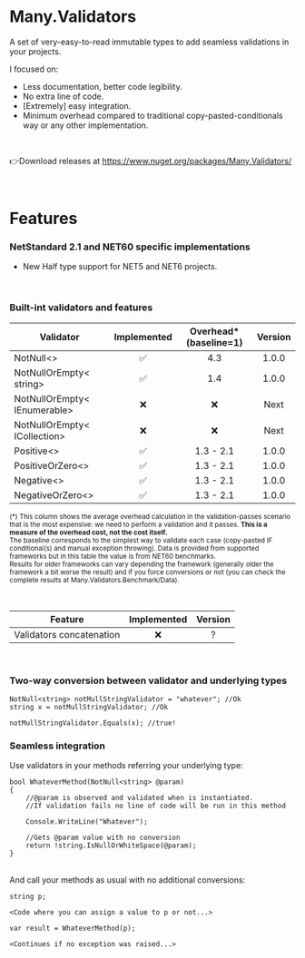 # Many.Validators
A set of very-easy-to-read immutable types to add seamless validations in your projects.

I focused on:
- Less documentation, better code legibility.
- No extra line of code.
- [Extremely] easy integration.
- Minimum overhead compared to traditional copy-pasted-conditionals way or any other implementation.

<br/>

👉Download releases at https://www.nuget.org/packages/Many.Validators/

<br/>

# Features

### NetStandard 2.1 and NET60 specific implementations
- New Half type support for NET5 and NET6 projects.

<br/>

### Built-int validators and features 

|Validator                      |Implemented|Overhead* (baseline=1)|Version
|-------------------------------|:---------:|:------------:|:-------:
|NotNull<>                      |✅         |4.3          |1.0.0
|NotNullOrEmpty< string>        |✅         |1.4          |1.0.0
|NotNullOrEmpty< IEnumerable>   |❌         |❌           |Next
|NotNullOrEmpty< ICollection>   |❌         |❌           |Next
|Positive<>                     |✅         |1.3 - 2.1    |1.0.0
|PositiveOrZero<>               |✅         |1.3 - 2.1    |1.0.0
|Negative<>                     |✅         |1.3 - 2.1    |1.0.0
|NegativeOrZero<>               |✅         |1.3 - 2.1    |1.0.0

 <sub>(*) This column shows the average overhead calculation in the validation-passes scenario that is the most expensive: we need to perform a validation and it passes. **This is a measure of the overhead cost, not the cost itself.**
<br/>The baseline corresponds to the simplest way to validate each case (copy-pasted IF conditional(s) and manual exception throwing). Data is provided from supported frameworks but in this table the value is from NET60 benchmarks.
<br>Results for older frameworks can vary depending the framework (generally older the framework a bit worse the result) and if you force conversions or not (you can check the complete results at Many.Validators.Benchmark/Data).</sub>

<br/>

|Feature                    |Implemented|Version
|---------------------------|:---------:|:-------:
|Validators concatenation   |❌         |?

<br/>

### Two-way conversion between validator and underlying types
```
NotNull<string> notMullStringValidator = "whatever"; //Ok
string x = notMullStringValidator; //Ok

notMullStringValidator.Equals(x); //true!
```

### Seamless integration
Use validators in your methods referring your underlying type:
```
bool WhateverMethod(NotNull<string> @param)
{
    //@param is observed and validated when is instantiated. 
    //If validation fails no line of code will be run in this method

    Console.WriteLine("Whatever");
    
    //Gets @param value with no conversion
    return !string.IsNullOrWhiteSpace(@param); 
}
```
<br/>
And call your methods as usual with no additional conversions:

```
string p;

<Code where you can assign a value to p or not...>

var result = WhateverMethod(p);

<Continues if no exception was raised...>

```
